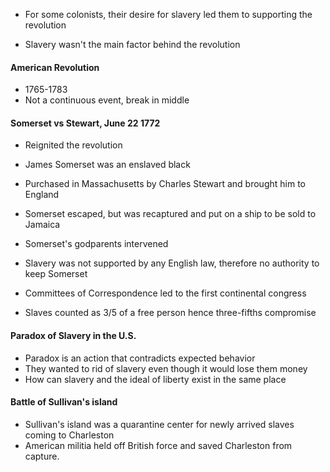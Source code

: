 - For some colonists, their desire for slavery led them to supporting the revolution

- Slavery wasn't the main factor behind the revolution

#### American Revolution
- 1765-1783
- Not a continuous event, break in middle
#### Somerset vs Stewart, June 22 1772
- Reignited the revolution
- James Somerset was an enslaved black
- Purchased in Massachusetts by Charles Stewart and brought him to England
- Somerset escaped, but was recaptured and put on a ship to be sold to Jamaica
- Somerset's godparents intervened
- Slavery was not supported by any English law, therefore no authority to keep Somerset
- Committees of Correspondence led to the first continental congress

- Slaves counted as 3/5 of a free person hence three-fifths compromise

#### Paradox of Slavery in the U.S.
- Paradox is an action that contradicts expected behavior
- They wanted to rid of slavery even though it would lose them money
- How can slavery and the ideal of liberty exist in the same place
#### Battle of Sullivan's island
- Sullivan's island was a quarantine center for newly arrived slaves coming to Charleston
- American militia held off British force and saved Charleston from capture.
